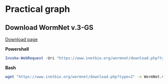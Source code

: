 # Practical graph

## Download WormNet v.3-GS

[Download page](https://www.inetbio.org/wormnet/downloadnetwork.php)

**Powershell**

```powershell
Invoke-WebRequest -Uri "https://www.inetbio.org/wormnet/download.php?type=2" -OutFile WormNet.v3.benchmark.graph.txt
```

**Bash**

```bash
wget "https://www.inetbio.org/wormnet/download.php?type=2" -o WormNet.v3.benchmark.graph.txt
```
